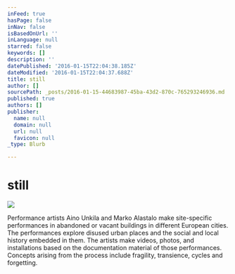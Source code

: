 ```yaml
---
inFeed: true
hasPage: false
inNav: false
isBasedOnUrl: ''
inLanguage: null
starred: false
keywords: []
description: ''
datePublished: '2016-01-15T22:04:38.185Z'
dateModified: '2016-01-15T22:04:37.688Z'
title: still
author: []
sourcePath: _posts/2016-01-15-44683987-45ba-43d2-870c-765293246936.md
published: true
authors: []
publisher:
  name: null
  domain: null
  url: null
  favicon: null
_type: Blurb

---
```

# still
![](https://the-grid-user-content.s3-us-west-2.amazonaws.com/b07b341a-c33b-41e7-91b0-cad4be06ce43.jpg)

Performance artists Aino Unkila and Marko Alastalo make site-specific 
performances in abandoned or vacant buildings in different European 
cities. The performances explore disused urban places and the social and
local history embedded in them. The artists make videos, photos, and 
installations based on the documentation material of those performances.
Concepts arising from the process include fragility, transience, cycles
and forgetting.
